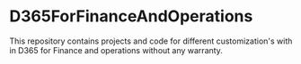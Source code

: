 # D365ForFinanceAndOperations
This repository contains projects and code for different customization's with in D365 for Finance and operations without any warranty.
